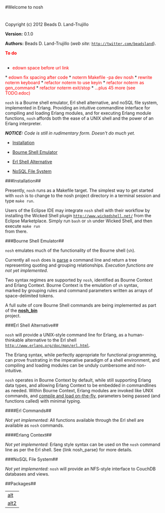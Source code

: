 

#Welcome to nosh#


Copyright (c) 2012 Beads D. Land-Trujillo

__Version:__ 0.1.0

__Authors:__ Beads D. Land-Trujillo (_web site:_ [`http://twitter.com/beadsland`](http://twitter.com/beadsland)).

__<font color="red">To do</font>__
<br></br>

* <font color="red">edown space before url link
</font>
* <font color="red">edown fix spacing after code
</font>
* <font color="red">noterm Makefile -pa dev nosh
</font>
* <font color="red">rewrite noterm keyboard
</font>
* <font color="red">refactor noterm to use keyin
</font>
* <font color="red">refactor noterm as gen_command
</font>
* <font color="red">refactor noterm exit/stop
</font>
* <font color="red">...plus 45 more (see TODO.edoc)
</font>


`nosh` is a Bourne shell emulator, Erl shell alternative, and
  noSQL file system,  implemented in Erlang.  Providing an intuitive
  commandline interface for compiling and loading Erlang modules, and for
  executing Erlang module functions, `nosh` affords both the ease of a
UNIX shell and the power of an Erlang interpreter.
 
  

_<strong>NOTICE:</strong> Code is still in rudimentary form. Doesn't  do much yet._
 
  

  * [Installation](#Installation)

  * [Bourne Shell Emulator](#Bourne_Shell_Emulator)

  * [Erl Shell Alternative](#Erl_Shell_Alternative)

  * [NoSQL File System](#NoSQL_File_System)

  
 
  

###<a name="Installation">Installation</a>##

 
  

Presently, `nosh` runs as a Makefile target.  The simplest way to get
  started with `nosh` is to change to the nosh project directory in a
  terminal session and type `make run`.
 
  

Users of the Eclipse IDE may integrate `nosh` shell with their
  workflow by installing the Wicked Shell plugin
  [`http://www.wickedshell.net/`](http://www.wickedshell.net/) from the Eclipse Marketplace.  Simply
  run `bash` or `sh` under Wicked Shell, and then execute `make run`  
from there.
 
  

###<a name="Bourne_Shell_Emulator">Bourne Shell Emulator</a>##

 
  

`nosh` emulates much of the functionality of the Bourne shell (`sh`).
 
  

Currently all `nosh` does is [parse](nosh_parse.md) a command line
  and return a tree representing quoting and grouping relationships.
  _Execution functions are not yet implemented_.
 
  

Two syntax regimes are supported by `nosh`, identified as Bourne Context
  and Erlang Context.  Bourne Context is the emulation of `sh` syntax,  
marked by grouping rules and command parameters written as arrays of
space-delimited tokens.
 
  

A full suite of core Bourne Shell commands are being implemented as part
  of the __[nosh_bin](http://github.com/beadsland/nosh_bin)__  
project.
 
  

###<a name="Erl_Shell_Alternative">Erl Shell Alternative</a>##

 
  

`nosh` will provide a UNIX-style command line for Erlang, as a
  human-thinkable alternative to the Erl shell
  [`http://www.erlang.org/doc/man/erl.html`](http://www.erlang.org/doc/man/erl.html).
 
  

The Erlang syntax, while perfectly appropriate for functional
programming, can prove frustrating in the imperative paradigm of a
shell environment, and compiling and loading modules can be unduly
cumbersome and non-intuitive.
 
  

`nosh` operates in Bourne Context by default, while still supporting
  Erlang data types, and allowing Erlang Context to be embedded in
  commandlines as needed.  Within Bourne Context, Erlang modules are
  invoked like UNIX commands, and [compile and load
  on-the-fly](nosh_load.md), parameters being passed (and functions called) with
minimal typing.
 
  

####<a name="Erl_Commands">Erl Commands</a>##

 
  

_Not yet implemented:_  All functions available through the Erl
  shell are available as `nosh` commands.
 
  

####<a name="Erlang_Context">Erlang Context</a>##

 
  

_Not yet implemented:_  Erlang style syntax can be used on the
  `nosh` command line as per the Erl shell.  See {link nosh_parse} for
more details.
 
  

###<a name="NoSQL_File_System">NoSQL File System</a>##

 
  _Not yet implemented:_  `nosh` will provide an NFS-style interface
  to CouchDB databases and views.
 

##Packages##


<table width="100%" border="0" summary="list of packages"><tr><td><a href="alt/package-summary.md" class="package">alt</a></td></tr><tr><td><a href="alt2/package-summary.md" class="package">alt2</a></td></tr></table>

